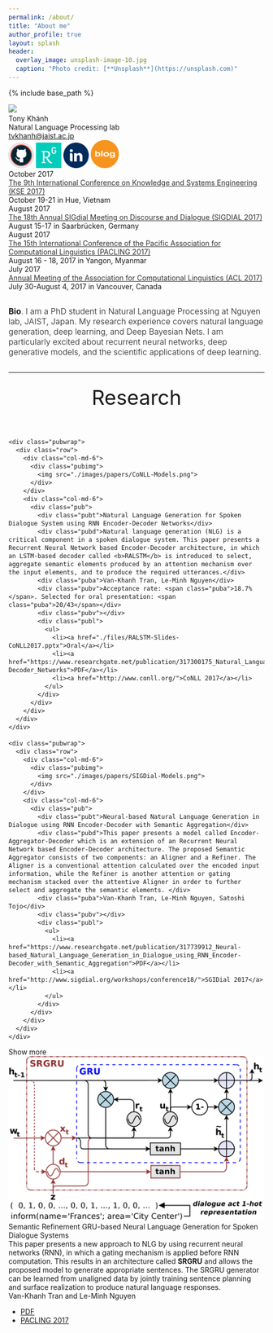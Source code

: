 ```yaml
---
permalink: /about/
title: "About me"
author_profile: true
layout: splash
header:
  overlay_image: unsplash-image-10.jpg
  caption: "Photo credit: [**Unsplash**](https://unsplash.com)"
---
```

{% include base_path %}
<link href="{{ base_path }}/assets/css/static/bootstrap.min.css" rel="stylesheet" media="screen">
<link href="{{ base_path }}/assets/css/static/style.css" rel="stylesheet">
<link href="{{ base_path }}/assets/css/static/css" rel="stylesheet" type="text/css">
<style type="text/css"></style>

<script>
  (function(i,s,o,g,r,a,m){i['GoogleAnalyticsObject']=r;i[r]=i[r]||function(){
  (i[r].q=i[r].q||[]).push(arguments)},i[r].l=1*new Date();a=s.createElement(o),
  m=s.getElementsByTagName(o)[0];a.async=1;a.src=g;m.parentNode.insertBefore(a,m)
  })(window,document,'script','https://www.google-analytics.com/analytics.js','ga');

  ga('create', 'UA-86322230-1', 'auto');
  ga('send', 'pageview');
</script>


<body onload="start()">

<div id="header" class="bg1" style="background-image: url('banner-2.jpg');">
  <div id="headerblob">
    <a target="_blank" href="http://tonydeep.github.io/"><img src="/images/about/profile.png" class="img-circle imgme"></a>
    <div id="headertext">
      <div id="htname">Tony Khánh</div>
      <div id="htdesc">Natural Language Processing lab</div>
      <div id="htem"><a href="mailto:tvkhanh@jaist.ac.jp">tvkhanh@jaist.ac.jp</a></div>
      <div id="icons">
        <div class="svgico">
          <a target="_blank" href="https://github.com/tonydeep"><img src="/images/about/github.png" width="50px" class="img-circle"></a>
          <a target="_blank" href="https://www.researchgate.net/profile/Van_Khanh_Tran2"><img src="/images/about/researchgate.png" width="50px" class="img-circle"></a>
          <a target="_blank" href="https://www.linkedin.com/in/tran-van-khanh/"><img src="/images/about/linkedin.svg" width="50px" class="img-circle"></a>
          <a target="_blank" href="http://tonydeep.github.io/year-archive"><img src="/images/about/blog.png" width="55px" class="img-circle"></a>        
        </div>
      </div>
    </div>
  </div>
</div>

<!--  -->

<div class="container">
  
  <div class="timelineitem">
      <div class="tdate">October 2017</div>
      <div class="ttitle"><a href="http://kse2017.dhsphue.edu.vn/ConferenceProgram.htm" style="color:#333;">The 9th International Conference on Knowledge and Systems Engineering (KSE 2017)</a></div>
      <div class="tdesc"><span class="thigh">October 19-21 in Hue, Vietnam</span></div>
      <div> </div>
    </div>

  <div class="timelineitem">
      <div class="tdate">August 2017</div>
      <div class="ttitle"><a href="http://www.sigdial.org/workshops/conference18/" style="color:#333;">The 18th Annual SIGdial Meeting on Discourse and Dialogue (SIGDIAL 2017)</a></div>
      <div class="tdesc"><span class="thigh">August 15-17 in Saarbrücken, Germany</span></div>
      <div> </div>
    </div>
  
  <div class="timelineitem">
      <div class="tdate">August 2017</div>
      <div class="ttitle"><a href="http://pacling.ucsy.edu.mm/pacling/" style="color:#333;">The 15th International Conference of the Pacific Association for Computational Linguistics (PACLING 2017)</a></div>
      <div class="tdesc"><span class="thigh">August 16 - 18, 2017 in Yangon, Myanmar </span></div>
      <div> </div>
    </div>

  <div class="timelineitem">
      <div class="tdate">July 2017</div>
      <div class="ttitle"><a href="http://acl2017.org/" style="color:#333;">Annual Meeting of the Association for Computational Linguistics (ACL 2017)</a></div>
      <div class="tdesc"><span class="thigh">July 30-August 4, 2017 in Vancouver, Canada</span></div>
  </div>
  
</div>


<!-- Short Bio -->
<div class="container" style="font-size:16px; font-weight:300;margin-top:30px;margin-bottom:30px;">
  <b>Bio</b>. I am a PhD student in Natural Language Processing at Nguyen lab, JAIST, Japan. My research experience covers natural language generation, deep learning, and Deep Bayesian Nets. I am particularly excited about recurrent neural networks, deep generative models, and the scientific applications of deep learning.
</div>
<!-- ===================== -->


<!-- Research -->
<hr class="soft">

<div class="container">
  <h2 style="margin: 0; text-align: center; font-weight: 400; font-size: 40px; padding: 10px 0px 40px;">Research</h2>
  <div id="pubs">

    <div class="pubwrap">
      <div class="row">
        <div class="col-md-6">
          <div class="pubimg">
            <img src="./images/papers/CoNLL-Models.png">
          </div>
        </div>
        <div class="col-md-6">
          <div class="pub">
            <div class="pubt">Natural Language Generation for Spoken Dialogue System using RNN Encoder-Decoder Networks</div>
            <div class="pubd">Natural language generation (NLG) is a critical component in a spoken dialogue system. This paper presents a Recurrent Neural Network based Encoder-Decoder architecture, in which an LSTM-based decoder called <b>RALSTM</b> is introduced to select, aggregate semantic elements produced by an attention mechanism over the input elements, and to produce the required utterances.</div>
            <div class="puba">Van-Khanh Tran, Le-Minh Nguyen</div>
            <div class="pubv">Acceptance rate: <span class="puba">18.7%</span>. Selected for oral presentation: <span class="puba">20/43</span></div>
            <div class="pubv"></div>
            <div class="publ">
              <ul>
                <li><a href="./files/RALSTM-Slides-CoNLL2017.pptx">Oral</a></li>
                <li><a href="https://www.researchgate.net/publication/317300175_Natural_Language_Generation_for_Spoken_Dialogue_System_using_RNN_Encoder-Decoder_Networks">PDF</a></li>
                <li><a href="http://www.conll.org/">CoNLL 2017</a></li>
              </ul>
            </div>
          </div>
        </div>
      </div>
    </div>

    <div class="pubwrap">
      <div class="row">
        <div class="col-md-6">
          <div class="pubimg">
            <img src="./images/papers/SIGDial-Models.png">
          </div>
        </div>
        <div class="col-md-6">
          <div class="pub">
            <div class="pubt">Neural-based Natural Language Generation in Dialogue using RNN Encoder-Decoder with Semantic Aggregation</div>
            <div class="pubd">This paper presents a model called Encoder-Aggregator-Decoder which is an extension of an Recurrent Neural Network based Encoder-Decoder architecture. The proposed Semantic Aggregator consists of two components: an Aligner and a Refiner. The Aligner is a conventional attention calculated over the encoded input information, while the Refiner is another attention or gating mechanism stacked over the attentive Aligner in order to further select and aggregate the semantic elements. </div>
            <div class="puba">Van-Khanh Tran, Le-Minh Nguyen, Satoshi Tojo</div>
            <div class="pubv"></div>
            <div class="publ">
              <ul>
                <li><a href="https://www.researchgate.net/publication/317739912_Neural-based_Natural_Language_Generation_in_Dialogue_using_RNN_Encoder-Decoder_with_Semantic_Aggregation">PDF</a></li>
                <li><a href="http://www.sigdial.org/workshops/conference18/">SGIDial 2017</a></li>
              </ul>
            </div>
          </div>
        </div>
      </div>
    </div>
  </div>

  <div class="showmore" id="showmorepubs">
    Show more
  </div>

  <div id="morepubs">
    <div class="pubwrap">
      <div class="row">
        <div class="col-md-6">
          <div class="pubimg">
            <img src="./images/papers/RGRU-Context.png">
          </div>
        </div>
        <div class="col-md-6">
          <div class="pub">
            <div class="pubt">Semantic Refinement GRU-based Neural Language Generation for Spoken Dialogue Systems</div>
            <div class="pubd">This paper presents a new approach to NLG by using recurrent neural networks (RNN), in which a gating mechanism is applied before RNN computation. This results in an architecture called <b>SRGRU</b> and allows the proposed model to generate appropriate sentences. The SRGRU generator can be learned from unaligned data by jointly training sentence planning and surface realization to produce natural language responses.</div>
            <div class="puba">Van-Khanh Tran and Le-Minh Nguyen</div>
            <div class="pubv"></div>
            <div class="publ">
              <ul>
                <li><a href=".https://www.researchgate.net/publication/317300329_Semantic_Refinement_GRU-based_Neural_Language_Generation_for_Spoken_Dialogue_Systems">PDF</a></li>
                <li><a href="http://pacling.ucsy.edu.mm/pacling/index.html">PACLING 2017</a></li>
              </ul>
            </div>
          </div>
        </div>
      </div>
    </div>
  </div>
</div>





<script>
var more_projects_shown = false;
function start() {
  $("#showmoreprojects").click(function() {
    if(!more_projects_shown) {
      $("#moreprojects").slideDown('fast', function() {
        $("#showmoreprojects").text('hide');
      });
      more_projects_shown = true;
    } else {
      $("#moreprojects").slideUp('fast', function() {
        $("#showmoreprojects").text('show more');
      });
      more_projects_shown = false;
    }
  });

  var more_pubs_shown = false;
  $("#showmorepubs").click(function() {
    if(!more_pubs_shown) {
      $("#morepubs").slideDown('fast', function() {
        $("#showmorepubs").text('hide');
      });
      more_pubs_shown = true;
    } else {
      $("#morepubs").slideUp('fast', function() {
        $("#showmorepubs").text('show more');
      });
      more_pubs_shown = false;
    }
  });

}

</script>
</body>
